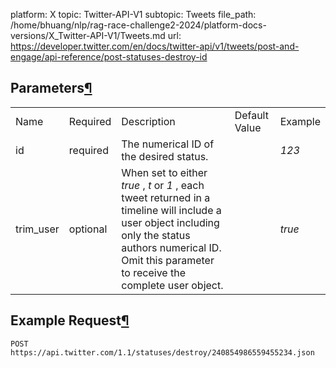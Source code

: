 platform: X
topic: Twitter-API-V1
subtopic: Tweets
file_path: /home/bhuang/nlp/rag-race-challenge2-2024/platform-docs-versions/X_Twitter-API-V1/Tweets.md
url: https://developer.twitter.com/en/docs/twitter-api/v1/tweets/post-and-engage/api-reference/post-statuses-destroy-id

## Parameters[¶](#parameters "Permalink to this headline")

|     |     |     |     |     |
| --- | --- | --- | --- | --- |
| Name | Required | Description | Default Value | Example |
| id  | required | The numerical ID of the desired status. |     | _123_ |
| trim\_user | optional | When set to either _true_ , _t_ or _1_ , each tweet returned in a timeline will include a user object including only the status authors numerical ID. Omit this parameter to receive the complete user object. |     | _true_ |

## Example Request[¶](#example-request "Permalink to this headline")

`POST https://api.twitter.com/1.1/statuses/destroy/240854986559455234.json`